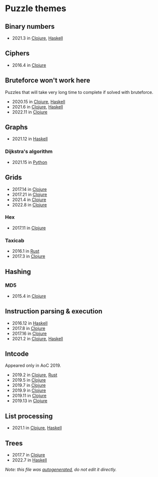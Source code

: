 # Puzzle themes

## Binary numbers

- 2021.3 in [Clojure](../src/advent/2021/day3.clj), [Haskell](../src/haskell/2021/Day3.hs)

## Ciphers

- 2016.4 in [Clojure](../src/advent/2016/day4.clj)

## Bruteforce won't work here

Puzzles that will take very long time to complete if solved with bruteforce.

- 2020.15 in [Clojure](../src/advent/2020/day15.clj), [Haskell](../src/haskell/2020/Day15.hs)
- 2021.6 in [Clojure](../src/advent/2021/day6.clj), [Haskell](../src/haskell/2021/Day6.hs)
- 2022.11 in [Clojure](../src/advent/2022/day11.clj)

## Graphs

- 2021.12 in [Haskell](../src/haskell/2021/Day12.hs)

### Dijkstra's algorithm

- 2021.15 in [Python](../src/python/2021/day15.py)

## Grids

- 2017.14 in [Clojure](../src/advent/2017/day14.clj)
- 2017.21 in [Clojure](../src/advent/2017/day21.clj)
- 2021.4 in [Clojure](../src/advent/2021/day4.clj)
- 2022.8 in [Clojure](../src/advent/2022/day8.clj)

### Hex

- 2017.11 in [Clojure](../src/advent/2017/day11.clj)

### Taxicab

- 2016.1 in [Rust](../src/rust/year2016/day1.rs)
- 2017.3 in [Clojure](../src/advent/2017/day3.clj)

## Hashing

### MD5

- 2015.4 in [Clojure](../src/advent/2015/day4.clj)

## Instruction parsing & execution

- 2016.12 in [Haskell](../src/haskell/2016/Day12.hs)
- 2017.8 in [Clojure](../src/advent/2017/day8.clj)
- 2017.16 in [Clojure](../src/advent/2017/day16.clj)
- 2021.2 in [Clojure](../src/advent/2021/day2.clj), [Haskell](../src/haskell/2021/Day2.hs)

## Intcode

Appeared only in AoC 2019.

- 2019.2 in [Clojure](../src/advent/2019/day2.clj), [Rust](../src/rust/year2019/day2.rs)
- 2019.5 in [Clojure](../src/advent/2019/day5.clj)
- 2019.7 in [Clojure](../src/advent/2019/day7.clj)
- 2019.9 in [Clojure](../src/advent/2019/day9.clj)
- 2019.11 in [Clojure](../src/advent/2019/day11.clj)
- 2019.13 in [Clojure](../src/advent/2019/day13.clj)

## List processing

- 2021.1 in [Clojure](../src/advent/2021/day1.clj), [Haskell](../src/haskell/2021/Day1.hs)

## Trees

- 2017.7 in [Clojure](../src/advent/2017/day7.clj)
- 2022.7 in [Haskell](../src/haskell/2022/Day7.hs)

_Note: this file was [autogenerated](../scripts/gen_docs.py), do not edit it directly._
